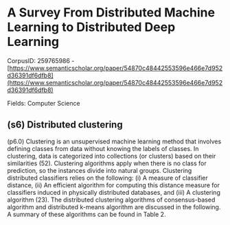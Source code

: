 # A Survey From Distributed Machine Learning to Distributed Deep Learning

CorpusID: 259765986 - [https://www.semanticscholar.org/paper/54870c48442553596e466e7d952d36391df6dfb8](https://www.semanticscholar.org/paper/54870c48442553596e466e7d952d36391df6dfb8)

Fields: Computer Science

## (s6) Distributed clustering
(p6.0) Clustering is an unsupervised machine learning method that involves defining classes from data without knowing the labels of classes. In clustering, data is categorized into collections (or clusters) based on their similarities (52). Clustering algorithms apply when there is no class for prediction, so the instances divide into natural groups. Clustering distributed classifiers relies on the following: (i) A measure of classifier distance, (ii) An efficient algorithm for computing this distance measure for classifiers induced in physically distributed databases, and (iii) A clustering algorithm (23). The distributed clustering algorithms of consensus-based algorithm and distributed k-means algorithm are discussed in the following. A summary of these algorithms can be found in Table 2.
